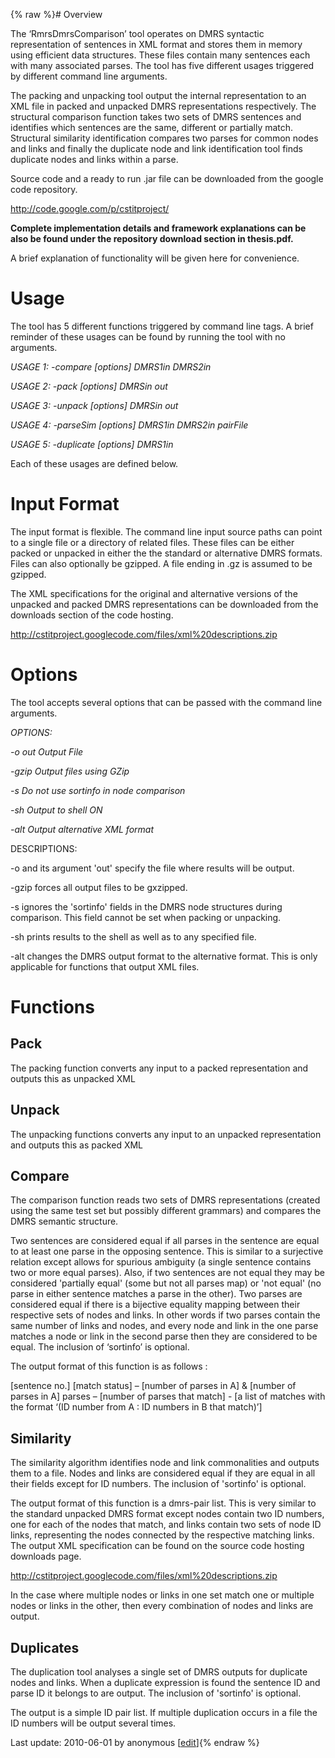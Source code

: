 {% raw %}# Overview

The ‘RmrsDmrsComparison’ tool operates on DMRS syntactic representation
of sentences in XML format and stores them in memory using efficient
data structures. These files contain many sentences each with many
associated parses. The tool has five different usages triggered by
different command line arguments.

The packing and unpacking tool output the internal representation to an
XML file in packed and unpacked DMRS representations respectively. The
structural comparison function takes two sets of DMRS sentences and
identifies which sentences are the same, different or partially match.
Structural similarity identification compares two parses for common
nodes and links and finally the duplicate node and link identification
tool finds duplicate nodes and links within a parse.

Source code and a ready to run .jar file can be downloaded from the
google code repository.

<http://code.google.com/p/cstitproject/>

**Complete implementation details and framework explanations can be also
be found under the repository download section in thesis.pdf.**

A brief explanation of functionality will be given here for convenience.

# Usage

The tool has 5 different functions triggered by command line tags. A
brief reminder of these usages can be found by running the tool with no
arguments.

*USAGE 1: -compare \[options\] DMRS1in DMRS2in*

*USAGE 2: -pack \[options\] DMRSin out*

*USAGE 3: -unpack \[options\] DMRSin out*

*USAGE 4: -parseSim \[options\] DMRS1in DMRS2in pairFile*

*USAGE 5: -duplicate \[options\] DMRS1in*

Each of these usages are defined below.

# Input Format

The input format is flexible. The command line input source paths can
point to a single file or a directory of related files. These files can
be either packed or unpacked in either the the standard or alternative
DMRS formats. Files can also optionally be gzipped. A file ending in .gz
is assumed to be gzipped.

The XML specifications for the original and alternative versions of the
unpacked and packed DMRS representations can be downloaded from the
downloads section of the code hosting.

<http://cstitproject.googlecode.com/files/xml%20descriptions.zip>

# Options

The tool accepts several options that can be passed with the command
line arguments.

*OPTIONS:*

*-o out Output File*

*-gzip Output files using GZip*

*-s Do not use sortinfo in node comparison*

*-sh Output to shell ON*

*-alt Output alternative XML format*

DESCRIPTIONS:

-o and its argument 'out' specify the file where results will be output.

-gzip forces all output files to be gxzipped.

-s ignores the 'sortinfo' fields in the DMRS node structures during
comparison. This field cannot be set when packing or unpacking.

-sh prints results to the shell as well as to any specified file.

-alt changes the DMRS output format to the alternative format. This is
only applicable for functions that output XML files.

# Functions

## Pack

The packing function converts any input to a packed representation and
outputs this as unpacked XML

## Unpack

The unpacking functions converts any input to an unpacked representation
and outputs this as packed XML

## Compare

The comparison function reads two sets of DMRS representations (created
using the same test set but possibly different grammars) and compares
the DMRS semantic structure.

Two sentences are considered equal if all parses in the sentence are
equal to at least one parse in the opposing sentence. This is similar to
a surjective relation except allows for spurious ambiguity (a single
sentence contains two or more equal parses). Also, if two sentences are
not equal they may be considered 'partially equal' (some but not all
parses map) or 'not equal' (no parse in either sentence matches a parse
in the other). Two parses are considered equal if there is a bijective
equality mapping between their respective sets of nodes and links. In
other words if two parses contain the same number of links and nodes,
and every node and link in the one parse matches a node or link in the
second parse then they are considered to be equal. The inclusion of
‘sortinfo’ is optional.

The output format of this function is as follows :

\[sentence no.\] \[match status\] – \[number of parses in A\] & \[number
of parses in A\] parses – \[number of parses that match\] - \[a list of
matches with the format ‘(ID number from A : ID numbers in B that
match)’\]

## Similarity

The similarity algorithm identifies node and link commonalities and
outputs them to a file. Nodes and links are considered equal if they are
equal in all their fields except for ID numbers. The inclusion of
'sortinfo' is optional.

The output format of this function is a dmrs-pair list. This is very
similar to the standard unpacked DMRS format except nodes contain two ID
numbers, one for each of the nodes that match, and links contain two
sets of node ID links, representing the nodes connected by the
respective matching links. The output XML specification can be found on
the source code hosting downloads page.

<http://cstitproject.googlecode.com/files/xml%20descriptions.zip>

In the case where multiple nodes or links in one set match one or
multiple nodes or links in the other, then every combination of nodes
and links are output.

## Duplicates

The duplication tool analyses a single set of DMRS outputs for duplicate
nodes and links. When a duplicate expression is found the sentence ID
and parse ID it belongs to are output. The inclusion of 'sortinfo' is
optional.

The output is a simple ID pair list. If multiple duplication occurs in a
file the ID numbers will be output several times.

Last update: 2010-06-01 by anonymous [[edit](https://github.com/delph-in/docs/wiki/RmrsDmrsComparison/_edit)]{% endraw %}